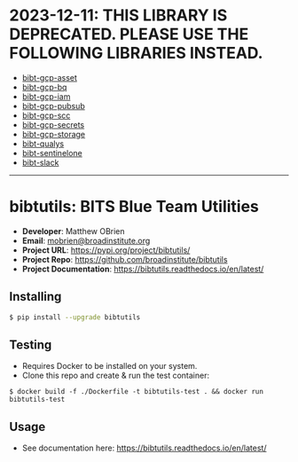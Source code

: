 # 2023-12-11: THIS LIBRARY IS DEPRECATED. PLEASE USE THE FOLLOWING LIBRARIES INSTEAD.

- [bibt-gcp-asset](https://github.com/broadinstitute/bibt-gcp-asset)
- [bibt-gcp-bq](https://github.com/broadinstitute/bibt-gcp-bq)
- [bibt-gcp-iam](https://github.com/broadinstitute/bibt-gcp-iam)
- [bibt-gcp-pubsub](https://github.com/broadinstitute/bibt-gcp-pubsub)
- [bibt-gcp-scc](https://github.com/broadinstitute/bibt-gcp-scc)
- [bibt-gcp-secrets](https://github.com/broadinstitute/bibt-gcp-secrets)
- [bibt-gcp-storage](https://github.com/broadinstitute/bibt-gcp-storage)
- [bibt-qualys](https://github.com/broadinstitute/bibt-qualys)
- [bibt-sentinelone](https://github.com/broadinstitute/bibt-sentinelone)
- [bibt-slack](https://github.com/broadinstitute/bibt-slack)

---

# bibtutils: BITS Blue Team Utilities

- **Developer**: Matthew OBrien
- **Email**: mobrien@broadinstitute.org
- **Project URL**: https://pypi.org/project/bibtutils/
- **Project Repo**: https://github.com/broadinstitute/bibtutils
- **Project Documentation**: https://bibtutils.readthedocs.io/en/latest/

## Installing

```bash
$ pip install --upgrade bibtutils
```

## Testing

- Requires Docker to be installed on your system.
- Clone this repo and create & run the test container:

```
$ docker build -f ./Dockerfile -t bibtutils-test . && docker run bibtutils-test
```

## Usage

- See documentation here: https://bibtutils.readthedocs.io/en/latest/
